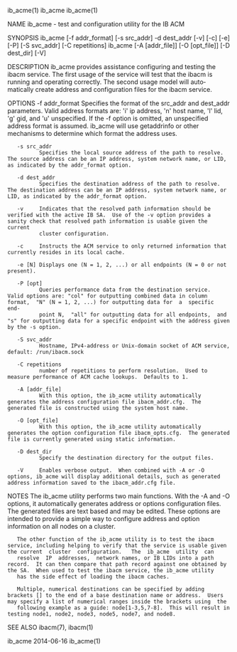ib_acme(1)                                                                                         ib_acme                                                                                         ib_acme(1)



NAME
       ib_acme - test and configuration utility for the IB ACM

SYNOPSIS
       ib_acme [-f addr_format] [-s src_addr] -d dest_addr [-v] [-c] [-e] [-P] [-S svc_addr] [-C repetitions]
       ib_acme [-A [addr_file]] [-O [opt_file]] [-D dest_dir] [-V]

DESCRIPTION
       ib_acme provides assistance configuring and testing the ibacm service.  The first usage of the service will test that the ibacm is running and operating correctly.  The second usage model will auto‐
       matically create address and configuration files for the ibacm service.

OPTIONS
       -f addr_format
              Specifies the format of the src_addr and dest_addr parameters.  Valid address formats are: 'i' ip address, 'n' host name, 'l' lid, 'g' gid, and 'u' unspecified.  If the -f option is  omitted,
              an unspecified address format is assumed.  ib_acme will use getaddrinfo or other mechanisms to determine which format the address uses.

       -s src_addr
              Specifies the local source address of the path to resolve.  The source address can be an IP address, system network name, or LID, as indicated by the addr_format option.

       -d dest_addr
              Specifies the destination address of the path to resolve.  The destination address can be an IP address, system network name, or LID, as indicated by the addr_format option.

       -v     Indicates that the resolved path information should be verified with the active IB SA.  Use of the -v option provides a sanity check that resolved path information is usable given the current
              cluster configuration.

       -c     Instructs the ACM service to only returned information that currently resides in its local cache.

       -e [N] Displays one (N = 1, 2, ...) or all endpoints (N = 0 or not present).

       -P [opt]
              Queries performance data from the destination service.  Valid options are: "col" for outputting combined data in column format,  "N" (N = 1, 2, ...) for outputting data for  a  specific  end‐
              point N,  "all" for outputting data for all endpoints,  and "s" for outputting data for a specific endpoint with the address given by the -s option.

       -S svc_addr
              Hostname, IPv4-address or Unix-domain socket of ACM service, default: /run/ibacm.sock

       -C repetitions
              number of repetitions to perform resolution.  Used to measure performance of ACM cache lookups.  Defaults to 1.

       -A [addr_file]
              With this option, the ib_acme utility automatically generates the address configuration file ibacm_addr.cfg.  The generated file is constructed using the system host name.

       -O [opt_file]
              With this option, the ib_acme utility automatically generates the option configuration file ibacm_opts.cfg.  The generated file is currently generated using static information.

       -D dest_dir
              Specify the destination directory for the output files.

       -V     Enables verbose output.  When combined with -A or -O options, ib_acme will display additional details, such as generated address information saved to the ibacm_addr.cfg file.

NOTES
       The  ib_acme  utility  performs  two  main  functions.   With the -A and -O options, it automatically generates address or options configuration files.  The generated files are text based and may be
       edited.  These options are intended to provide a simple way to configure address and option information on all nodes on a cluster.

       The other function of the ib_acme utility is to test the ibacm service, including helping to verify that the service is usable given the current  cluster  configuration.   The  ib_acme  utility  can
       resolve  IP  addresses,  network names, or IB LIDs into a path record.  It can then compare that path record against one obtained by the SA.  When used to test the ibacm service, the ib_acme utility
       has the side effect of loading the ibacm caches.

       Multiple, numerical destinations can be specified by adding brackets [] to the end of a base destination name or address.  Users may specify a list of numerical ranges inside the brackets using  the
       following example as a guide: node[1-3,5,7-8].  This will result in testing node1, node2, node3, node5, node7, and node8.

SEE ALSO
       ibacm(7), ibacm(1)



ib_acme                                                                                           2014-06-16                                                                                       ib_acme(1)
